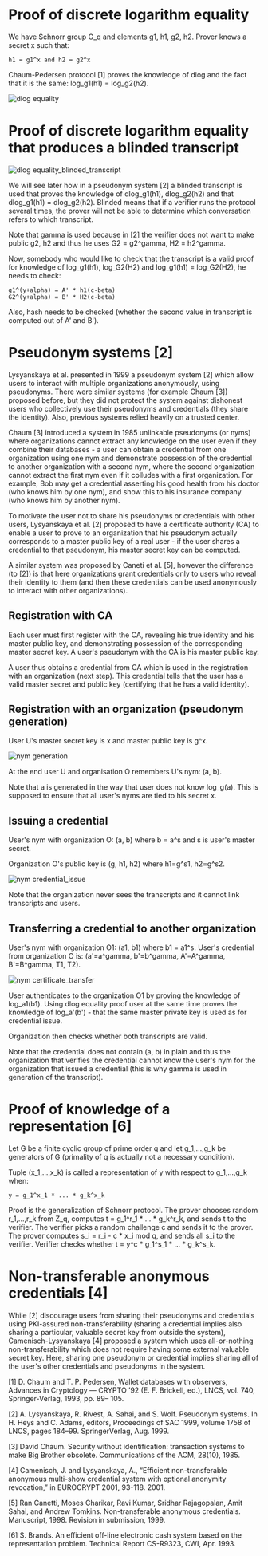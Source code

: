 # Proof of discrete logarithm equality 

We have Schnorr group G_q and elements g1, h1, g2, h2. Prover knows a secret x such that:

```
h1 = g1^x and h2 = g2^x
```

Chaum-Pedersen protocol [1] proves the knowledge of dlog and the fact that it is the same: log_g1(h1) = log_g2(h2).

![dlog equality](https://raw.github.com/miha-stopar/crypto-notes/master/img/dlog_equality.png)

# Proof of discrete logarithm equality that produces a blinded transcript

![dlog equality_blinded_transcript](https://raw.github.com/miha-stopar/crypto-notes/master/img/dlog_equality_blinded_transcript.png)

We will see later how in a pseudonym system [2] a blinded transcript is used that proves the knowledge of dlog_g1(h1), dlog_g2(h2) and that dlog_g1(h1) = dlog_g2(h2). Blinded means that if a verifier runs the protocol several times, the prover will not be able to determine which conversation refers to which transcript.

Note that gamma is used because in [2] the verifier does not want to make public g2, h2 and thus he uses G2 = g2^gamma, H2 = h2^gamma.

Now, somebody who would like to check that the transcript is a valid proof for knowledge of log_g1(h1), log_G2(H2) and log_g1(h1) = log_G2(H2), he needs to check:

```
g1^(y+alpha) = A' * h1(c-beta)
G2^(y+alpha) = B' * H2(c-beta)
```

Also, hash needs to be checked (whether the second value in transcript is computed out of A' and B').

# Pseudonym systems [2]

Lysyanskaya et al. presented in 1999 a pseudonym system [2] which allow users to interact with multiple organizations anonymously, using pseudonyms. There were similar systems (for example Chaum [3]) proposed before, but they did not protect the system against dishonest users who collectively use their pseudonyms and credentials (they share the identity). Also, previous systems relied heavily on a trusted center.

Chaum [3] introduced a system in 1985 unlinkable pseudonyms (or nyms) where organizations cannot extract any knowledge on the user even if they combine their databases - a user can obtain a credential from one organization using one nym and demonstrate possession of the credential to another organization with a second nym, where the second organization cannot extract the first nym even if it colludes with a first organization. For example, Bob may get a credential asserting his good health from his doctor (who knows him by one nym), and show this to his insurance company (who knows him by another nym).

To motivate the user not to share his pseudonyms or credentials with other users, Lysyanskaya et al. [2] proposed to have a certificate authority (CA) to enable a user to prove to an organization that his pseudonym actually corresponds to a master public key of a real user - if the user shares a credential to that pseudonym, his master secret key can be computed.

A similar system was proposed by Caneti et al. [5], however the difference (to [2]) is that here organizations grant credentials only to users who reveal their identity to them (and then these credentials can be used anonymously to interact with other organizations).

## Registration with CA

Each user must first register with the CA, revealing his true identity and his master public key, and demonstrating possession of the corresponding master secret key. A user's pseudonym with the CA is his master public key.

A user thus obtains a credential from CA which is used in the registration with an organization (next step). This credential tells that the user has a valid master secret and public key (certifying that he has a valid identity).

## Registration with an organization (pseudonym generation)

User U's master secret key is x and master public key is g^x.

![nym generation](https://raw.github.com/miha-stopar/crypto-notes/master/img/nym_generation.png)

At the end user U and organisation O remembers U's nym: (a, b). 

Note that a is generated in the way that user does not know log_g(a). This is supposed to ensure that all user's nyms are tied to his secret x.

## Issuing a credential

User's nym with organization O: (a, b) where b = a^s and s is user's master secret.

Organization O's public key is (g, h1, h2) where h1=g^s1, h2=g^s2.

![nym credential_issue](https://raw.github.com/miha-stopar/crypto-notes/master/img/nym_credential_issue.png)

Note that the organization never sees the transcripts and it cannot link transcripts and users.

## Transferring a credential to another organization

User's nym with organization O1: (a1, b1) where b1 = a1^s.
User's credential from organization O is: (a'=a^gamma, b'=b^gamma, A'=A^gamma, B'=B^gamma, T1, T2).

![nym certificate_transfer](https://raw.github.com/miha-stopar/crypto-notes/master/img/nym_certificate_transfer.png)

User authenticates to the organization O1 by proving the knowledge of log_a1(b1). Using dlog equality proof user at the same time proves the knowledge of log_a'(b') - that the same master private key is used as for credential issue.

Organization then checks whether both transcripts are valid.

Note that the credential does not contain (a, b) in plain and thus the organization that verifies the credential cannot know the user's nym for the organization that issued a credential (this is why gamma is used in generation of the transcript).

# Proof of knowledge of a representation [6]

Let G be a finite cyclic group of prime order q and let g_1,...,g_k be generators of G (primality of q is actually not a necessary condition).

Tuple (x_1,...,x_k) is called a representation of y with respect to g_1,...,g_k when:

```
y = g_1^x_1 * ... * g_k^x_k
```

Proof is the generalization of Schnorr protocol. The prover chooses random r_1,...,r_k from Z_q, computes t = g_1^r_1 * ... * g_k^r_k, and sends t to the verifier. The verifier picks a random challenge c and sends it to the prover. The prover computes s_i = r_i - c * x_i mod q, and sends all s_i to the verifier. Verifier checks whether t = y^c * g_1^s_1 * ... * g_k^s_k.

# Non-transferable anonymous credentials [4]

While [2] discourage users from sharing their pseudonyms and credentials using PKI-assured non-transferability (sharing a credential implies also sharing a particular, valuable secret key from outside the system), Camenisch-Lysyanskaya [4] proposed a system which uses all-or-nothing non-transferability which does not require having some external valuable secret key. Here, sharing one pseudonym or credential implies sharing all of the user's other credentials and pseudonyms in the system.





[1] D. Chaum and T. P. Pedersen, Wallet databases with observers, Advances in Cryptology — CRYPTO ’92 (E. F. Brickell, ed.), LNCS, vol. 740, Springer-Verlag, 1993, pp. 89– 105.

[2] A. Lysyanskaya, R. Rivest, A. Sahai, and S. Wolf. Pseudonym systems. In H. Heys and C. Adams, editors, Proceedings of SAC 1999, volume 1758 of LNCS, pages 184–99. SpringerVerlag, Aug. 1999.

[3] David Chaum. Security without identification: transaction systems to make Big Brother obsolete. Communications of the ACM, 28(10), 1985.

[4] Camenisch, J. and Lysyanskaya, A., “Efficient non-transferable anonymous multi-show credential system with optional anonymity revocation,” in EUROCRYPT 2001, 93-118. 2001.

[5] Ran Canetti, Moses Charikar, Ravi Kumar, Sridhar Rajagopalan, Amit Sahai, and Andrew Tomkins. Non-transferable anonymous credentials. Manuscript, 1998. Revision in submission, 1999.

[6] S. Brands. An efficient off-line electronic cash system based on the representation problem. Technical Report CS-R9323, CWI, Apr. 1993.

